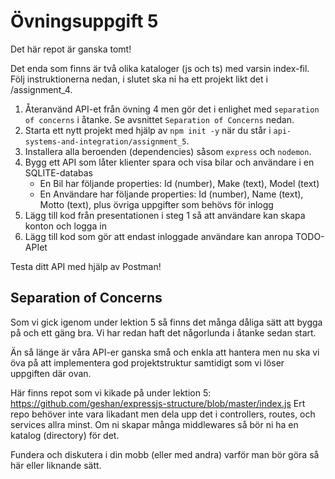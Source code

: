 # Övningsuppgift 5

Det här repot är ganska tomt!

Det enda som finns är två olika kataloger (js och ts) med varsin index-fil. Följ instruktionerna nedan, i slutet ska ni ha ett projekt likt det i /assignment_4.

1. Återanvänd API-et från övning 4 men gör det i enlighet med `separation of concerns` i åtanke. Se avsnittet `Separation of Concerns` nedan.
2. Starta ett nytt projekt med hjälp av `npm init -y` när du står i `api-systems-and-integration/assignment_5`.
3. Installera alla beroenden (dependencies) såsom `express` och `nodemon`.
4. Bygg ett API som låter klienter spara och visa bilar och användare i en SQLITE-databas
    - En Bil har följande properties: Id (number), Make (text), Model (text)
    - En Användare har följande properties: Id (number), Name (text), Motto (text), plus övriga uppgifter som behövs för inlogg
5. Lägg till kod från presentationen i steg 1 så att användare kan skapa konton och logga in
6. Lägg till kod som gör att endast inloggade användare kan anropa TODO-APIet

Testa ditt API med hjälp av Postman!

## Separation of Concerns

Som vi gick igenom under lektion 5 så finns det många dåliga sätt att bygga på och ett gäng bra. Vi har redan haft det någorlunda i åtanke sedan start.

Än så länge är våra API-er ganska små och enkla att hantera men nu ska vi öva på att implementera god projektstruktur samtidigt som vi löser uppgiften där ovan.

Här finns repot som vi kikade på under lektion 5: https://github.com/geshan/expressjs-structure/blob/master/index.js
Ert repo behöver inte vara likadant men dela upp det i controllers, routes, och services allra minst. Om ni skapar många middlewares så bör ni ha en katalog (directory) för det.

Fundera och diskutera i din mobb (eller med andra) varför man bör göra så här eller liknande sätt.